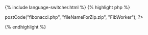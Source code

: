 {% include language-switcher.html %}
{% highlight php %}
<?php
$response = $worker->postCode("fibonacci.php", "fileNameForZip.zip", "FibWorker");
?>
{% endhighlight %}
